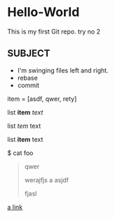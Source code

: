 
# Hello-World #

This is my first Git repo.
try no 2

## SUBJECT ##

+ I'm swinging files left and right.
+ rebase
+ commit

item = [asdf, qwer, rety]

list **item** *text*

list _tem_ text

list __item__ text

$ cat foo

> qwer
>
> werajfjs a asjdf
>
> fjasl

[a link](fttp://git.com)
